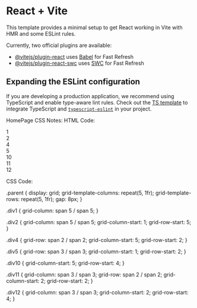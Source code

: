 # React + Vite

This template provides a minimal setup to get React working in Vite with HMR and some ESLint rules.

Currently, two official plugins are available:

- [@vitejs/plugin-react](https://github.com/vitejs/vite-plugin-react/blob/main/packages/plugin-react/README.md) uses [Babel](https://babeljs.io/) for Fast Refresh
- [@vitejs/plugin-react-swc](https://github.com/vitejs/vite-plugin-react-swc) uses [SWC](https://swc.rs/) for Fast Refresh

## Expanding the ESLint configuration

If you are developing a production application, we recommend using TypeScript and enable type-aware lint rules. Check out the [TS template](https://github.com/vitejs/vite/tree/main/packages/create-vite/template-react-ts) to integrate TypeScript and [`typescript-eslint`](https://typescript-eslint.io) in your project.


HomePage CSS Notes: 
HTML Code:
<div class="parent">
    <div class="div1">1</div>
    <div class="div2">2</div>
    <div class="div4">4</div>
    <div class="div5">5</div>
    <div class="div10">10</div>
    <div class="div11">11</div>
    <div class="div12">12</div>
</div>

CSS Code:

.parent {
    display: grid;
    grid-template-columns: repeat(5, 1fr);
    grid-template-rows: repeat(5, 1fr);
    gap: 8px;
}
    
.div1 {
    grid-column: span 5 / span 5;
}

.div2 {
    grid-column: span 5 / span 5;
    grid-column-start: 1;
    grid-row-start: 5;
}

.div4 {
    grid-row: span 2 / span 2;
    grid-column-start: 5;
    grid-row-start: 2;
}

.div5 {
    grid-row: span 3 / span 3;
    grid-column-start: 1;
    grid-row-start: 2;
}

.div10 {
    grid-column-start: 5;
    grid-row-start: 4;
}

.div11 {
    grid-column: span 3 / span 3;
    grid-row: span 2 / span 2;
    grid-column-start: 2;
    grid-row-start: 2;
}

.div12 {
    grid-column: span 3 / span 3;
    grid-column-start: 2;
    grid-row-start: 4;
}
        
    
